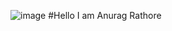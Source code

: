 ![image](https://github.com/anuragratho/Anurag_Rathore/assets/127087316/2575593c-2e9a-4128-9d61-060ec2dd44cd)
                                      #Hello I am Anurag Rathore
